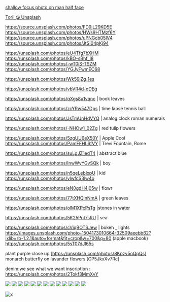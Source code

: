 [shallow focus photo on man half face](https://unsplash.com/photos/NK65VD2M4DY)

[Torii @ Unsplash](https://unsplash.com/photos/BjJP2TN8WoI)


https://source.unsplash.com/photos/FD9jL29KD5E  
https://source.unsplash.com/photos/HWs9HTMzf6Y  
https://source.unsplash.com/photos/uPNGcb05lV4  
https://source.unsplash.com/photos/JtSI04pKj94  


https://unsplash.com/photos/eU4Tfg7bXHM  
https://unsplash.com/photos/kBO-sBhf_I8  
https://unsplash.com/photos/-wT0iS-TSZM  
https://unsplash.com/photos/YGJyFwmEC68


https://unsplash.com/photos/Wk59jZg_1es

https://unsplash.com/photos/vbVR4d-qDEg


https://unsplash.com/photos/qXgs8u1vqnc |  book leaves

https://unsplash.com/photos/zcYRw547Dps | time lapse tennis ball

https://unsplash.com/photos/JsTmUnHdVYQ | analog clock roman numerals

https://unsplash.com/photos/-NHOw1_02Zg | red tulip flowers

https://unsplash.com/photos/5zgUU6eX50Y | Apple Cool  
https://unsplash.com/photos/PamFFHL6fVY | Trevi Fountain, Rome   

https://unsplash.com/photos/suLgJZ1edT4 | abstract blue

https://unsplash.com/photos/InwWyYGvSQk |  boy

https://unsplash.com/photos/n5qeLebIxpU | kid
https://unsplash.com/photos/vlwfcS3lw4o

https://unsplash.com/photos/eN0gdH4j05w | flowr

https://unsplash.com/photos/77tXHQinNmA | green leaves

https://unsplash.com/photos/olM1XPcPsTg |stones in water

https://unsplash.com/photos/5K25Pnt7sRU | sea

https://unsplash.com/photos/cViqBOTSJew | bokeh _ lights  
https://images.unsplash.com/photo-1504173010664-32509aeebb62?ixlib=rb-1.2.1&auto=format&fit=crop&w=700&q=80
(apple macbook)
https://unsplash.com/photos/5sT07dJl65s


plant purple close up [https://unsplash.com/photos/8Kpzv5oQpQs]
monarch butterfly on lavander flowers [CP5JkxXv7Rc]

denim:we see what we want inscription : https://unsplash.com/photos/2Tokf3MmXvY


  <div id="gallery" class="grid">
    <img src="https://source.unsplash.com/5zgUU6eX50Y?400x400">
    <img src="https://source.unsplash.com/suLgJZ1edT4">
    <img src="https://source.unsplash.com/kBO-sBhf_I8?400x400">
    <img src="https://source.unsplash.com/HWs9HTMzf6Y?400x400">
    <img src="https://source.unsplash.com/uPNGcb05lV4?400x400">
    <img src="https://source.unsplash.com/PamFFHL6fVY?400x400">
    <img src="https://source.unsplash.com/JtSI04pKj94?400x400">
    <img src="https://source.unsplash.com/FD9jL29KD5E?400x400">
    <img src="https://source.unsplash.com/eU4Tfg7bXHM?400x400">
    <img src="https://source.unsplash.com/-wT0iS-TSZM?400x400">
    <img src="https://source.unsplash.com/YGJyFwmEC68?400x400"> 
    <img src="https://source.unsplash.com/h1vdmVQqPmM?400x400">
    <img src="https://source.unsplash.com/Tdwu35bCUj0?400x400">

  </div>


![x](https://images.unsplash.com/photo-1491895200222-0fc4a4c35e18?ixlib=rb-0.3.5&s=a74bf61666c5e84b8cd8687ff8f4fa27&auto=format&fit=crop&w=1867&q=80)
